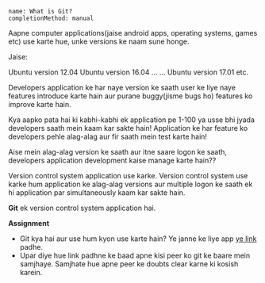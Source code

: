 ```ngMeta
name: What is Git?
completionMethod: manual
```

Aapne computer applications(jaise android apps, operating systems, games etc) use karte hue, unke versions ke naam sune honge.

Jaise:

Ubuntu version 12.04
Ubuntu version 16.04
...
...
Ubuntu version 17.01 etc.


Developers application ke har naye version ke saath user ke liye naye features introduce karte hain aur purane buggy(jisme bugs ho) features ko improve karte hain.

Kya aapko pata hai ki kabhi-kabhi ek application pe 1-100 ya usse bhi jyada developers saath mein kaam kar sakte hain!
Application ke har feature ko developers pehle alag-alag aur fir saath mein test karte hain!

Aise mein alag-alag version ke saath aur itne saare logon ke saath, developers application development kaise manage karte hain??

Version control system application use karke. Version control system use karke hum application ke alag-alag versions aur multiple logon ke saath ek hi application par simultaneously kaam kar sakte hain.

**Git** ek version control system application hai.

**Assignment**

- Git kya hai aur use hum kyon use karte hain? Ye janne ke liye app [ye link](https://www.quora.com/What-is-git-and-why-should-I-use-it) padhe.
- Upar diye hue link padhne ke baad apne kisi peer ko git ke baare mein samjhaye. Samjhate hue apne peer ke doubts clear karne ki kosish karein.

